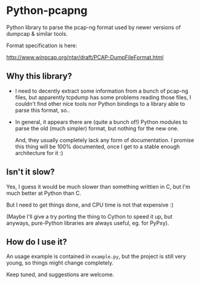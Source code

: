 # Python-pcapng

Python library to parse the pcap-ng format used by newer versions
of dumpcap & similar tools.

Format specification is here:

http://www.winpcap.org/ntar/draft/PCAP-DumpFileFormat.html


## Why this library?

- I need to decently extract some information from a bunch of pcap-ng
  files, but apparently tcpdump has some problems reading those files,
  I couldn't find other nice tools nor Python bindings to a library
  able to parse this format, so..

- In general, it appears there are (quite a bunch of!) Python modules
  to parse the old (much simpler) format, but nothing for the new one.

  And, they usually completely lack any form of documentation.
  I promise this thing will be 100% documented, once I get to a stable
  enough architecture for it :)


## Isn't it slow?

Yes, I guess it would be much slower than something writtien in C,
but I'm much better at Python than C.

But I need to get things done, and CPU time is not that expensive :)

(Maybe I'll give a try porting the thing to Cython to speed it up, but
anyways, pure-Python libraries are always useful, eg. for PyPxy).


## How do I use it?

An usage example is contained in ``example.py``, but the project is
still very young, so things might change completely.

Keep tuned, and suggestions are welcome.
